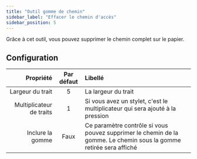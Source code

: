 ```yaml
---
title: "Outil gomme de chemin"
sidebar_label: "Effacer le chemin d'accès"
sidebar_position: 5
---
```



Grâce à cet outil, vous pouvez supprimer le chemin complet sur le papier.

## Configuration

|                Propriété | Par défaut | Libellé                                                                                                            |
| ------------------------:|:----------:|:------------------------------------------------------------------------------------------------------------------ |
|         Largeur du trait |     5      | La largeur du trait                                                                                                |
| Multiplicateur de traits |     1      | Si vous avez un stylet, c'est le multiplicateur qui sera ajouté à la pression                                      |
|         Inclure la gomme |    Faux    | Ce paramètre contrôle si vous pouvez supprimer le chemin de la gomme. Le chemin sous la gomme retirée sera affiché |
